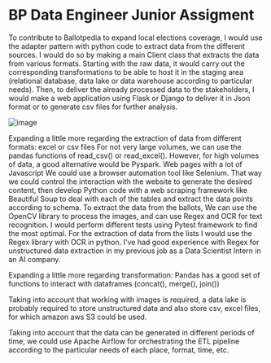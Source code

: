 # BP Data Engineer Junior Assigment

To contribute to Ballotpedia to expand local elections coverage, I would use the adapter pattern with python code to extract data from the different sources.  I would do so by making a main Client class that extracts the data from various formats. Starting with the raw data, it would carry out the corresponding transformations to be able to host it in the staging area (relational database, data lake or data warehouse according to particular needs). Then,  to deliver the already processed data to the stakeholders, I would make a web application using Flask or Django to deliver it in Json format or to generate csv files for further analysis.

![image](https://user-images.githubusercontent.com/94557807/235500060-87eb7531-f8b6-4829-9f8b-c475ddbe63c3.png)

Expanding a little more regarding the extraction of data from different formats:
excel or csv files 
For not very large volumes,  we can use the pandas functions of read_csv() or read_excel().
However, for high volumes of data, a good alternative would be Pyspark.
Web pages with a lot of Javascript 
We could use a browser automation tool like Selenium. That way we could control the interaction with the website to generate the desired content, then develop Python code with a web scraping framework like Beautiful Soup to deal with each of the tables and extract the data points according to schema. 
To extract the data from the ballots, 
We can use the OpenCV library to process the images, and can use Regex and OCR for text recognition. I would perform different tests using Pytest framework to find the most optimal.
For the extraction of data from the lists
I would use the Regex library with OCR in python. I've had good experience with Regex for unstructured data extraction in my previous job as a Data Scientist Intern in an AI company. 

Expanding a little more regarding transformation:
Pandas has a good set of functions to interact with dataframes (concat(), merge(), join())

Taking into account that working with images is required, a data lake is probably required to store unstructured data and also store csv, excel files, for which amazon aws S3 could be used.

Taking into account that the data can be generated in different periods of time, we could use Apache Airflow for orchestrating the ETL pipeline according to the particular needs of each place, format, time, etc.
